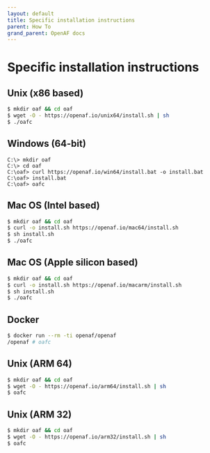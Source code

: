 ```yaml
---
layout: default
title: Specific installation instructions
parent: How To
grand_parent: OpenAF docs
---
```


# Specific installation instructions

## Unix (x86 based)

````bash
$ mkdir oaf && cd oaf
$ wget -O - https://openaf.io/unix64/install.sh | sh
$ ./oafc
````

## Windows (64-bit)

````
C:\> mkdir oaf
C:\> cd oaf
C:\oaf> curl https://openaf.io/win64/install.bat -o install.bat
C:\oaf> install.bat
C:\oaf> oafc
````

## Mac OS (Intel based)

````bash
$ mkdir oaf && cd oaf
$ curl -o install.sh https://openaf.io/mac64/install.sh
$ sh install.sh
$ ./oafc
````

## Mac OS (Apple silicon based)

````bash
$ mkdir oaf && cd oaf
$ curl -o install.sh https://openaf.io/macarm/install.sh 
$ sh install.sh
$ ./oafc
````

## Docker

````bash
$ docker run --rm -ti openaf/openaf
/openaf # oafc
````

## Unix (ARM 64)

````bash
$ mkdir oaf && cd oaf
$ wget -O - https://openaf.io/arm64/install.sh | sh
$ oafc
````

## Unix (ARM 32)

````bash
$ mkdir oaf && cd oaf
$ wget -O - https://openaf.io/arm32/install.sh | sh
$ oafc
````